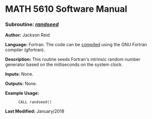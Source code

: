 # MATH 5610 Software Manual

### Subroutine: [_randseed_](../randseed.f90)

**Author:** Jackson Reid

**Language:** Fortran. The code can be [compiled](compilation.md) using the GNU Fortran compiler (gfortran).

**Description:** This routine seeds Fortran's intrinsic random number generator based on the milliseconds on the system clock.

**Inputs:** None.

**Outputs:** None.

**Example Usage:** 

```
      CALL randseed()
```
**Last Modified:** January/2018